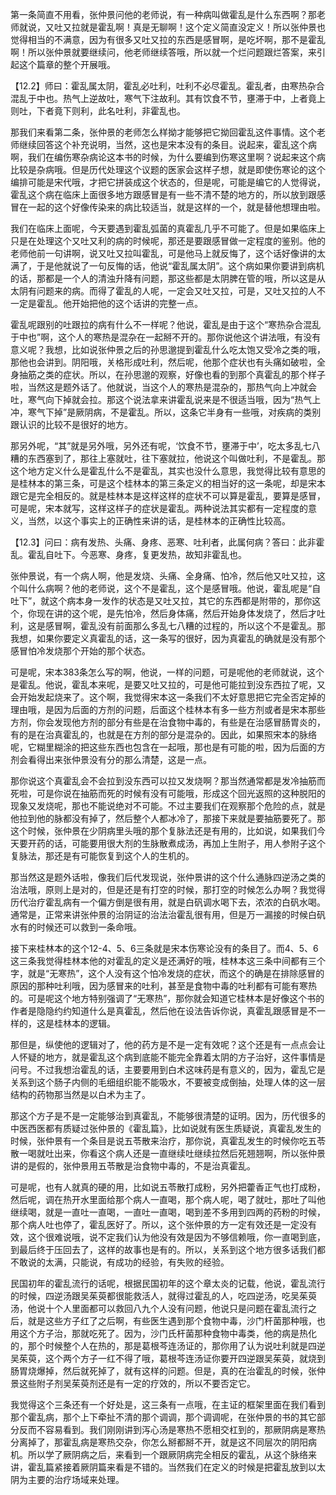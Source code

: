 第一条简直不用看，张仲景问他的老师说，有一种病叫做霍乱是什么东西啊？那老师就说，又吐又拉就是霍乱啊！真是无聊啊！这个定义简直没定义！所以张仲景也觉得相当的不满意，因为有很多又吐又拉的东西是感冒啊，是吃坏啊，那不是霍乱啊！所以张仲景就要继续问，他老师继续答哦，所以就一个烂问题跟烂答案，来引起这个篇章的整个开展哦。

【12.2】师曰：霍乱属太阴，霍乱必吐利，吐利不必尽霍乱。霍乱者，由寒热杂合混乱于中也。热气上逆故吐，寒气下注故利。其有饮食不节，壅滞于中，上者竟上则吐，下者竟下则利，此名吐利，非霍乱也。

那我们来看第二条，张仲景的老师怎么样拗才能够把它拗回霍乱这件事情。这个老师继续回答这个补充说明，当然，这也是宋本没有的条目。说起来，霍乱这个病啊，我们在编伤寒杂病论这本书的时候，为什么要编到伤寒这里啊？说起来这个病比较是杂病哦。但是历代处理这个议题的医家会这样子想，就是即使伤寒论的这个编排可能是宋代哦，才把它拼装成这个状态的，但是呢，可能是编它的人觉得说，霍乱这个病在临床上面很多地方跟感冒是有一些不清不楚的地方的，所以放到跟感冒在一起的这个好像传染来的病比较适当，就是这样的一个，就是替他想理由啦。

我们在临床上面呢，今天要遇到霍乱弧菌的真霍乱几乎不可能了。但是如果临床上只是在处理这个又吐又利的病的时候呢，那还是要跟感冒做一定程度的鉴别。他的老师他前一句讲啊，说又吐又拉叫霍乱，可是他马上就反悔了，这个话好像讲的太满了，于是他就说了一句反悔的话，他说“霍乱属太阴”。这个病如果你要讲到病机的话，那都是一个人的清浊升降有问题，那这些都是太阴脾在管的哦，所以这是从太阴有问题来的病。而得了霍乱的人呢，一定会又吐又拉，可是，又吐又拉的人不一定是霍乱。他开始把他的这个话讲的完整一点。

霍乱呢跟别的吐跟拉的病有什么不一样呢？他说，霍乱是由于这个“寒热杂合混乱于中也”啊，这个人的寒热是混杂在一起掰不开的。那你说他这个讲法哦，有没有意义呢？我想，比如说张仲景之后的孙思邈提到霍乱什么吃太饱又受冷之类的哦，那他也会讲到。阴阳哦，关格形成吐利，然后呢，他那个症状也有头痛如破啦，全身抽筋之类的症状。所以，在孙思邈的观察，好像也看的到那个真霍乱的那个样子啦，当然这是题外话了。他就说，当这个人的寒热是混杂的，那热气向上冲就会吐，寒气向下掉就会拉。那这个说法拿来讲霍乱说来是不很适当哦，因为“热气上冲，寒气下掉”是厥阴病，不是霍乱。所以，这条它半身有一些哦，对疾病的类别跟认识的比较不是很好的地方。

那另外呢，“其”就是另外哦，另外还有呢，‘饮食不节，壅滞于中’，吃太多乱七八糟的东西塞到了，那往上塞就吐，往下塞就拉，他说这个叫做吐利，不是霍乱。那这个地方定义什么是霍乱什么不是霍乱，其实也没什么意思，我觉得比较有意思的是桂林本的第三条，可是这个桂林本的第三条定义的相当好的这一条呢，却是宋本跟它是完全相反的。就是桂林本是这样这样的症状不可以算是霍乱，要算是感冒，可是呢，宋本就写，这样这样子的症状是霍乱。两种说法其实都有一定程度的意义，当然，以这个事实上的正确性来讲的话，是桂林本的正确性比较高。

【12.3】问曰：病有发热、头痛、身疼、恶寒、吐利者，此属何病？答曰：此非霍乱。霍乱自吐下。今恶寒、身疼，复更发热，故知非霍乱也。

张仲景说，有一个病人啊，他是发烧、头痛、全身痛、怕冷，然后他又吐又拉，这个叫什么病啊？他的老师说，这个不是霍乱，这个是感冒哦。他说，霍乱呢是“自吐下”，就这个病本身一发作的状态是又吐又拉，其它的东西都是附带的，那你这个，你现在讲的这个呢，是先怕冷，然后身体痛，然后开始身体发烧了，然后才吐利，这是感冒啊，霍乱没有前面那么多乱七八糟的过程的，所以这个不是霍乱。那我想，如果你要定义真霍乱的话，这一条写的很好，因为真霍乱的确就是没有那个感冒怕冷发烧那个开始的那个状态。

可是呢，宋本383条怎么写的啊，他说，一样的问题，可是呢他的老师就说，这个是霍乱。他说，霍乱本来呢，是要又吐又拉的，可是他可能拉到没东西拉了呢，又会开始发起烧来了。这个啊，我觉得宋本这一条我们不太好意思把它完全否定掉的理由哦，是因为后面的方剂的问题，后面这个桂林本有多一些方剂或者是宋本那些方剂，你会发现他方剂的部分有些是在治食物中毒的，有些是在治感冒肠胃炎的，有的是在治真霍乱的，也就是在方剂的部分是混杂的。因此，如果照宋本的脉络呢，它糊里糊涂的把这些东西也包含在一起哦，那也是有可能的啦，因为后面的方剂会看得出来张仲景没有分的那么清楚，这是一点。

那你说这个真霍乱会不会拉到没东西可以拉又发烧啊？那当然通常都是发冷抽筋而死啦，可是你说在抽筋而死的时候有没有可能哦，形成这个回光返照的这种脱阳的现象又发烧呢，那也不能说绝对不可能。不过主要我们在观察那个危险的点，就是他拉到他的脉都没有掉了，然后整个人都冰冷了，那接下来就是要抽筋要死了。那这个时候，张仲景在少阴病里头哦的那个复脉法还是有用的，比如说，如果我们今天要开药的话，可能要用很大剂的生脉散煮成汤，再加上生附子，用人参附子这个复脉法，那还是有可能恢复到这个人的生机的。

那当然这是题外话啦，像我们后代发现说，张仲景讲的这个什么通脉四逆汤之类的治法哦，原则上是对的，但是还是有打空的时候，那打空的时候怎么办啊？我觉得历代治疗霍乱病有一个偏方倒是很有用，就是白矾调水喝下去，浓浓的白矾水喝。通常是，正常来讲张仲景的治阴证的治法治霍乱很有用，但是万一漏接的时候白矾水有的时候还可以救到一条命哦。

接下来桂林本的这个12-4、5、6三条就是宋本伤寒论没有的条目了。而4、5、6这三条我觉得桂林本他的对霍乱的定义是还满好的哦，桂林本这三条中间都有三个字，就是“无寒热”，这个人没有这个怕冷发烧的症状，而这个的确是在排除感冒的原因的那种吐利哦，因为感冒来的吐利，甚至是食物中毒的吐利都有可能有寒热的。可是呢这个地方特别强调了“无寒热”，那你就会知道它桂林本是好像这个书的作者是隐隐约约知道什么是真霍乱，然后他在设法告诉你说，真霍乱跟感冒是不一样的，这是桂林本的逻辑。

那但是，纵使他的逻辑对了，他的药方是不是一定有效呢？这个还是有一点点会让人怀疑的地方，就是霍乱这个病到底能不能完全靠着太阴的方子治好，这件事情是问号。不过我想治霍乱的话，主要要用到白术这味药是有意义的，因为，霍乱它是关系到这个肠子内侧的毛细组织能不能吸水，不要被变成倒抽，处理人体的这一层结构的药物那当然是以白术为主了。

那这个方子是不是一定能够治到真霍乱，不能够很清楚的证明。因为，历代很多的中医西医都有质疑过张仲景的《霍乱篇》，比如说就有医生质疑说，真霍乱发生的时候，张仲景有一个条目是说五苓散来治疗，那你说，真霍乱发生的时候你吃五苓散一喝就吐出来，你看这个病人还是一直继续吐继续拉然后死翘翘啊，所以张仲景讲的是假的，张仲景用五苓散是治食物中毒的，不是治真霍乱。

可是呢，也有人就真的硬的用，比如说五苓散打成粉，另外把藿香正气也打成粉，然后呢，调在热开水里面给那个病人一直喝，那个病人呢，喝了就吐，那吐了叫他继续喝，就是一直吐一直喝，一直吐一直喝，喝到差不多用到四两的药粉的时候，那个病人吐也停了，霍乱医好了。所以，这个张仲景的方一定有效还是一定没有效，这个很难说哦，说不定我们认为他没有效是因为不够信赖哦，你一直喝到底，到最后终于压回去了，这样的故事也是有的。所以，关系到这个地方很多话我们都不敢说的太满，只能说，有成功的经验，有失败的经验。

民国初年的霍乱流行的话呢，根据民国初年的这个章太炎的记载，他说，霍乱流行的时候，四逆汤跟吴茱萸都很能救活人，就得过霍乱的人，吃四逆汤，吃吴茱萸汤，他说十个人里面都可以救回八九个人没有问题，他说只是问题在霍乱流行之后，就是这些方子红了之后啊，有些医生遇到那个食物中毒，沙门杆菌那种哦，也用这个方子治，那就吃死了。因为，沙门氏杆菌那种食物中毒类，他的病是热化的，那个时候整个人在热的，那是葛根芩连汤证的，那你用了认为说吐利就是四逆吴茱萸，这个两个方子一红不得了哦，葛根芩连汤证你要开四逆跟吴茱萸，就烧到肠胃烧爆掉，然后就死掉了，就有这样的问题。但是，真的在治霍乱的时候，张仲景这些附子剂吴茱萸剂还是有一定的疗效的，所以不要否定它。

我觉得这个三条还有一个好处是，这三条有一点哦，在主证的框架里面在我们看到那个霍乱病，那个上下牵扯不清的那个调调，那个调调呢，在张仲景的书的其它部分反而不容易看到。我们刚刚讲到泻心汤是寒热不愿相交杠到的，那厥阴病是寒热分离掉了，那霍乱病是寒热交杂，你怎么掰都掰不开，就是这不同层次的阴阳病机。所以学了厥阴病之后，来看到一个跟厥阴病完全相反的霍乱，从这个脉络来讲，霍乱篇紧接着厥阴篇来看是不错的。当然我们在定义的时候是把霍乱放到以太阴为主要的治疗场域来处理。
